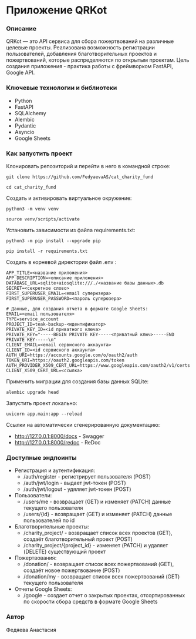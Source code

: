 # Приложение QRKot
### Описание
QRKot — это API сервиса для сбора пожертвований на различные целевые проекты.
Реализована возможность регистрации пользователей, добавления благотворительных проектов и пожертвований, которые распределяются по открытым проектам.
Цель создания приложения - практика работы с фреймворком FastAPI, Google API.
### Ключевые технологии и библиотеки
- Python
- FastAPI
- SQLAlchemy
- Alembic
- Pydantic
- Asyncio
- Google Sheets
### Как запустить проект
Клонировать репозиторий и перейти в него в командной строке:

```
git clone https://github.com/FedyaevaAS/cat_charity_fund
```

```
cd cat_charity_fund
```

Cоздать и активировать виртуальное окружение:

```
python3 -m venv venv
```
```
source venv/scripts/activate
```

Установить зависимости из файла requirements.txt:

```
python3 -m pip install --upgrade pip
```

```
pip install -r requirements.txt
```
Создать в корневой директории файл .env :
```
APP_TITLE=<название приложения>
APP_DESCRIPTION=<описание приложения>
DATABASE_URL=sqlite+aiosqlite:///./<название базы данных>.db
SECRET=<секретное слово>
FIRST_SUPERUSER_EMAIL=<email суперюзера>
FIRST_SUPERUSER_PASSWORD=<пароль суперюзера>

# Данные, для создания отчета в формате Google Sheets:
EMAIL=<email пользователя>
TYPE=service_account
PROJECT_ID=teak-backup-<идентификатор>
PRIVATE_KEY_ID=<id приватного ключа>
PRIVATE_KEY="-----BEGIN PRIVATE KEY-----<приватный ключ>-----END PRIVATE KEY-----\n"
CLIENT_EMAIL=<email сервисного аккаунта>
CLIENT_ID=<id сервисного аккаунта>
AUTH_URI=https://accounts.google.com/o/oauth2/auth
TOKEN_URI=https://oauth2.googleapis.com/token
AUTH_PROVIDER_X509_CERT_URL=https://www.googleapis.com/oauth2/v1/certs
CLIENT_X509_CERT_URL=<ссылка>
```
Применить миграции для создания базы данных SQLite:
```
alembic upgrade head
```
Запустить проект локально:
```
uvicorn app.main:app --reload
```
Ссылки на автоматически сгенерированную документацию:
- http://127.0.0.1:8000/docs - Swagger
- http://127.0.0.1:8000/redoc - ReDoc

### Доступные эндпоинты
- Регистрация и аутентификация:
    - /auth/register - регистрирует пользователя (POST)
    - /auth/jwt/login - выдает jwt-токен (POST)
    - /auth/jwt/logout - удяляет jwt-токен (POST)
- Пользователи:
    - /users/me - возвращает (GET) и изменяет (PATCH) данные текущего пользователя
    - /users/{id} - возвращает (GET) и изменяет (PATCH) данные пользователей по id
- Благотворительные проекты:
    - /charity_project/ - возвращает список всех проектов (GET), cоздаёт благотворительный проект (POST)
    - /charity_project/{project_id} - изменяет (PATCH) и удаляет (DELETE) существующий проект
- Пожертвования:
    - /donation/ - возвращает список всех пожертвований (GET), cоздаёт новое пожертвование (POST)
    - /donation/my - возвращает список всех пожертвований (GET) текущего пользователя
- Отчеты Google Sheets:
     - /google - создает отчет о закрытых проектах, отсортированных по скорости сбора средств в формате Google Sheets

### Автор
Федяева Анастасия

